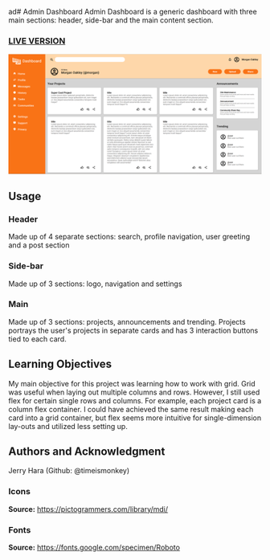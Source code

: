 ad# Admin Dashboard
Admin Dashboard is a generic dashboard with three main sections: header, side-bar and the main content section.  

### <a href="">LIVE VERSION</a>
![preview screenshot](admin-dashboard-preview.png)


## Usage
### Header
Made up of 4 separate sections: search, profile navigation, user greeting and a post section

### Side-bar
Made up of 3 sections: logo, navigation and settings

### Main
Made up of 3 sections: projects, announcements and trending. Projects portrays the user's projects in separate cards and has 3 interaction buttons tied to each card.

## Learning Objectives
My main objective for this project was learning how to work with grid. Grid was useful when laying out multiple columns and rows. However, I still used flex for certain single rows and columns. For example, each project card is a column flex container. I could have achieved the same result making each card into a grid container, but flex seems more intuitive for single-dimension lay-outs and utilized less setting up. 

## Authors and Acknowledgment
Jerry Hara (Github: @timeismonkey)

### Icons
**Source:** https://pictogrammers.com/library/mdi/

### Fonts
**Source:** https://fonts.google.com/specimen/Roboto
